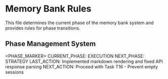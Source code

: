 # Memory Bank Rules

This file determines the current phase of the memory bank system and provides rules for phase transitions.

## Phase Management System
<PHASE_MARKER>
CURRENT_PHASE: EXECUTION
NEXT_PHASE: STRATEGY
LAST_ACTION: Implemented markdown rendering and fixed API response parsing
NEXT_ACTION: Proceed with Task T16 - Prevent empty sessions